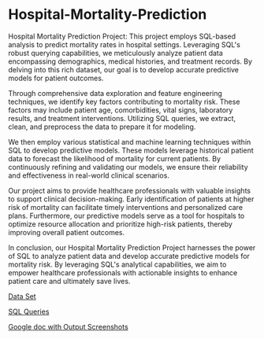 # Hospital-Mortality-Prediction
Hospital Mortality Prediction Project: This project employs SQL-based analysis to predict mortality rates in hospital settings. Leveraging SQL's robust querying capabilities, we meticulously analyze patient data encompassing demographics, medical histories, and treatment records. By delving into this rich dataset, our goal is to develop accurate predictive models for patient outcomes.

Through comprehensive data exploration and feature engineering techniques, we identify key factors contributing to mortality risk. These factors may include patient age, comorbidities, vital signs, laboratory results, and treatment interventions. Utilizing SQL queries, we extract, clean, and preprocess the data to prepare it for modeling.

We then employ various statistical and machine learning techniques within SQL to develop predictive models. These models leverage historical patient data to forecast the likelihood of mortality for current patients. By continuously refining and validating our models, we ensure their reliability and effectiveness in real-world clinical scenarios.

Our project aims to provide healthcare professionals with valuable insights to support clinical decision-making. Early identification of patients at higher risk of mortality can facilitate timely interventions and personalized care plans. Furthermore, our predictive models serve as a tool for hospitals to optimize resource allocation and prioritize high-risk patients, thereby improving overall patient outcomes.

In conclusion, our Hospital Mortality Prediction Project harnesses the power of SQL to analyze patient data and develop accurate predictive models for mortality risk. By leveraging SQL's analytical capabilities, we aim to empower healthcare professionals with actionable insights to enhance patient care and ultimately save lives.

[Data Set](https://www.kaggle.com/datasets/mitishaagarwal/patient)

[SQL Queries](https://github.com/AbyGtr23/Hospital-Mortality-Prediction/blob/main/SQL%20Queris%20%26%20Problem%20Statements)

[Google doc with Output Screenshots](https://docs.google.com/document/d/10utEl8e8s7nzOMkpxXadCvQ-fjmj1JZBNmwH6t_UknQ/edit?usp=sharing)
